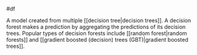 #df

A model created from multiple [[decision tree|decision trees]].
A decision forest makes a prediction by aggregating the predictions of
its decision trees. Popular types of decision forests include
[[random forest|random forests]] and [[gradient boosted (decision) trees (GBT)|gradient boosted trees]].

